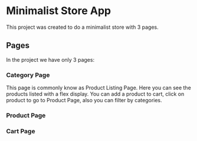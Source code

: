 # Minimalist Store App

This project was created to do a minimalist store with 3 pages.

## Pages

In the project we have only 3 pages:

### Category Page

This page is commonly know as Product Listing Page. Here you can see the products listed with a flex display.
You can add a product to cart, click on product to go to Product Page, also you can filter by categories.

### Product Page

### Cart Page

